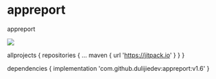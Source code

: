 # appreport
appreport

[![](https://jitpack.io/v/dulijiedev/appreport.svg)](https://jitpack.io/#dulijiedev/appreport)

allprojects {
		repositories {
			...
			maven { url 'https://jitpack.io' }
		}
}
  
dependencies {
	   implementation 'com.github.dulijiedev:appreport:v1.6'
}
